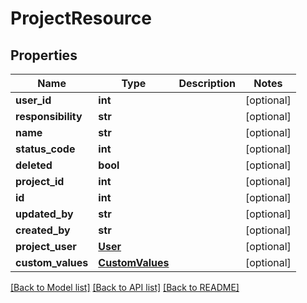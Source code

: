 # ProjectResource

## Properties
Name | Type | Description | Notes
------------ | ------------- | ------------- | -------------
**user_id** | **int** |  | [optional] 
**responsibility** | **str** |  | [optional] 
**name** | **str** |  | [optional] 
**status_code** | **int** |  | [optional] 
**deleted** | **bool** |  | [optional] 
**project_id** | **int** |  | [optional] 
**id** | **int** |  | [optional] 
**updated_by** | **str** |  | [optional] 
**created_by** | **str** |  | [optional] 
**project_user** | [**User**](User.md) |  | [optional] 
**custom_values** | [**CustomValues**](CustomValues.md) |  | [optional] 

[[Back to Model list]](../README.md#documentation-for-models) [[Back to API list]](../README.md#documentation-for-api-endpoints) [[Back to README]](../README.md)

